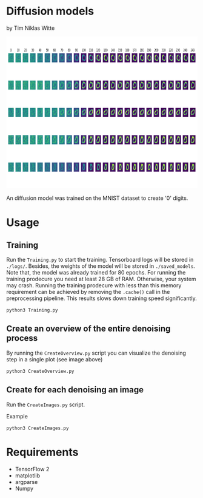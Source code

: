 # Diffusion models
by Tim Niklas Witte

<img src="Overview.png" width="800" height="400">

An diffusion model was trained on the MNIST dataset to create '0' digits.

# Usage

## Training
Run the `Training.py` to start the training. Tensorboard logs will be stored in `./logs/`.
Besides, the weights of the model will be stored in `./saved_models`.
Note that, the model was already trained for 80 epochs.
For running the training prodecure you need at least 28 GB of RAM.
Otherwise, your system may crash. 
Running the training prodecure with less than this memory requirement can be achieved by removing
the `.cache()` call in the preprocessing pipeline. 
This results slows down training speed significantly.  

```
python3 Training.py
```

## Create an overview of the entire denoising process
By running the `CreateOverview.py` script you can visualize the denoising step in a single plot (see image above)

```
python3 CreateOverview.py
```


## Create for each denoising an image
Run the `CreateImages.py` script. 

Example
```
python3 CreateImages.py
```

# Requirements
- TensorFlow 2
- matplotlib
- argparse
- Numpy